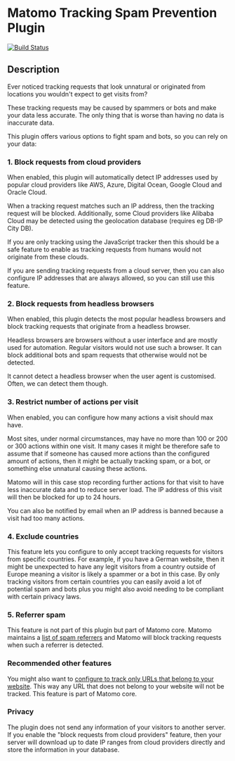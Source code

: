 # Matomo Tracking Spam Prevention Plugin

[![Build Status](https://travis-ci.com/matomo-org/plugin-TrackingSpamPrevention.svg?branch=4.x-dev)](https://travis-ci.com/matomo-org/plugin-TrackingSpamPrevention)

## Description

Ever noticed tracking requests that look unnatural or originated from locations you wouldn't expect to get visits from?

These tracking requests may be caused by spammers or bots and make your data less accurate. The only thing that is worse than having no data is inaccurate data.

This plugin offers various options to fight spam and bots, so you can rely on your data:

### 1. Block requests from cloud providers

When enabled, this plugin will automatically detect IP addresses used by popular cloud providers like AWS, Azure, Digital Ocean, Google Cloud and Oracle Cloud.

When a tracking request matches such an IP address, then the tracking request will be blocked. Additionally, some Cloud providers like Alibaba Cloud may be detected using the geolocation database (requires eg DB-IP City DB).

If you are only tracking using the JavaScript tracker then this should be a safe feature to enable as tracking requests from humans would not originate from these clouds.

If you are sending tracking requests from a cloud server, then you can also configure IP addresses that are always allowed, so you can still use this feature.

### 2. Block requests from headless browsers

When enabled, this plugin detects the most popular headless browsers and block tracking requests that originate from a headless browser.

Headless browsers are browsers without a user interface and are mostly used for automation. Regular visitors would not use such a browser. It can block additional bots and spam requests that otherwise would not be detected.

It cannot detect a headless browser when the user agent is customised. Often, we can detect them though.

### 3. Restrict number of actions per visit

When enabled, you can configure how many actions a visit should max have. 

Most sites, under normal circumstances, may have no more than 100 or 200 or 300 actions within one visit. It many cases it might be therefore safe to assume that if someone has caused more actions than the configured amount of actions, then it might be actually tracking spam, or a bot, or something else unnatural causing these actions. 

Matomo will in this case stop recording further actions for that visit to have less inaccurate data and to reduce server load. The IP address of this visit will then be blocked for up to 24 hours.

You can also be notified by email when an IP address is banned because a visit had too many actions. 

### 4. Exclude countries

This feature lets you configure to only accept tracking requests for visitors from specific countries. For example, if you have a German website, then it might be unexpected to have any legit visitors from a country outside of Europe meaning a visitor is likely a spammer or a bot in this case. By only tracking visitors from certain countries you can easily avoid a lot of potential spam and bots plus you might also avoid needing to be compliant with certain privacy laws.

### 5. Referrer spam

This feature is not part of this plugin but part of Matomo core.
Matomo maintains a [list of spam referrers](https://matomo.org/blog/2015/05/stopping-referrer-spam/) and Matomo will block tracking requests when such a referrer is detected.

### Recommended other features

You might also want to [configure to track only URLs that belong to your website](https://matomo.org/faq/how-to/faq_21077/). This way any URL that does not belong to your website will not be tracked. This feature is part of Matomo core.

### Privacy

The plugin does not send any information of your visitors to another server. If you enable the "block requests from cloud providers" feature, then your server will download up to date IP ranges from cloud providers directly and store the information in your database.
